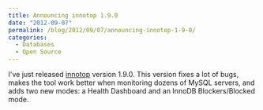 ```yaml
---
title: Announcing innotop 1.9.0
date: "2012-09-07"
permalink: /blog/2012/09/07/announcing-innotop-1-9-0/
categories:
  - Databases
  - Open Source
---
```

I've just released [innotop][1] version 1.9.0. This version fixes a lot of bugs, makes the tool work better when monitoring dozens of MySQL servers, and adds two new modes: a Health Dashboard and an InnoDB Blockers/Blocked mode.

 [1]: http://code.google.com/p/innotop/
